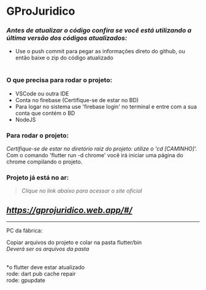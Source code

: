 # GProJuridico

### _Antes de atualizar o código confira se você está utilizando a última versão dos códigos atualizados:_<br>
- Use o push commit para pegar as informações direto do github, ou então baixe o zip do código atualizado<br><br>

### O que precisa para rodar o projeto:<br>
- VSCode ou outra IDE<br>
- Conta no firebase (Certifique-se de estar no BD)<br>
- Para logar no sistema use 'firebase login' no terminal e entre com a sua conta que contém o BD<br>
- NodeJS<br>

### Para rodar o projeto:<br>
_Certifique-se de estar no diretório raiz do projeto: utilize o 'cd [CAMINHO]'._<br>
Com o comando 'flutter run -d chrome' você irá iniciar uma página do chrome compilando o projeto.<br>

### Projeto já está no ar:<br>
> _Clique no link abaixo para acessar o site oficial_ <br>

## _https://gprojuridico.web.app/#/_





---------------------

PC da fábrica:

Copiar arquivos do projeto e colar na pasta flutter/bin <br>
_Deverá ser os arquivos da pasta_<br><br>

*o flutter deve estar atualizado<br>
rode: dart pub cache repair<br>
rode: gpupdate<br>

